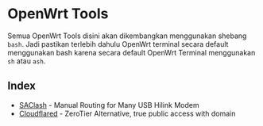 # OpenWrt Tools

Semua OpenWrt Tools disini akan dikembangkan menggunakan shebang `bash`. Jadi pastikan terlebih dahulu OpenWrt terminal secara default menggunakan bash karena secara default OpenWrt Terminal menggunakan `sh` atau `ash`.

## Index

- [SAClash](https://github.com/GegeDesembri/openwrt-tools/tree/master/saclash) - Manual Routing for Many USB Hilink Modem
- [Cloudflared](https://github.com/GegeDesembri/openwrt-tools/tree/master/cloudflared) - ZeroTier Alternative, true public access with domain
